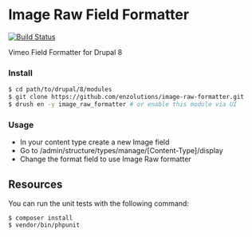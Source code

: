 Image Raw Field Formatter
=====================
[![Build Status](https://travis-ci.org/dmouse/vimeo-field.svg?branch=master)](https://travis-ci.org/dmouse/vimeo-field)

Vimeo Field Formatter for Drupal 8

### Install
```bash
$ cd path/to/drupal/8/modules
$ git clone https://github.com/enzolutions/image-raw-formatter.git
$ drush en -y image_raw_formatter # or enable this module via UI
```

### Usage

 * In your content type create a new Image field
 * Go to /admin/structure/types/manage/[Content-Type]/display
 * Change the format field to use Image Raw formatter

Resources
---------

You can run the unit tests with the following command:

    $ composer install
    $ vendor/bin/phpunit
